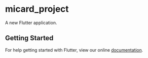 # micard_project

A new Flutter application.

## Getting Started

For help getting started with Flutter, view our online
[documentation](https://flutter.io/).
